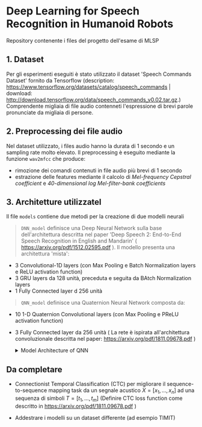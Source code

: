 # Deep Learning for Speech Recognition in Humanoid Robots
Repository contenente i files del progetto dell'esame di MLSP

## 1. Dataset
Per gli esperimenti eseguiti è stato utilizzato il dataset 'Speech Commands Dataset' fornito da Tensorflow (description: https://www.tensorflow.org/datasets/catalog/speech_commands | download: http://download.tensorflow.org/data/speech_commands_v0.02.tar.gz.)
Comprendente migliaia di file audio contenneti l'espressione di brevi parole pronunciate da migliaia di persone.

## 2. Preprocessing dei file audio
Nel dataset utilizzato, i files audio hanno la durata di 1 secondo e un sampling rate molto elevato.
Il preprocessing è eseguito mediante la funzione `wav2mfcc` che produce:
- rimozione dei comandi contenuti in file audio più brevi di 1 secondo
- estrazione delle features mediante il calcolo di *Mel-frequency Cepstral coefficient* e *40-dimensional log Mel-filter-bank coefficients*

## 3. Architetture utilizzatel
Il file `models` contiene due metodi per la creazione di due modelli neurali
> `DNN_model` definisce una Deep Neural Network sulla base dell'architettura descritta nel paper 'Deep Speech 2: End-to-End Speech Recognition in
English and Mandarin' ( https://arxiv.org/pdf/1512.02595.pdf ). Il modello presenta una architettura 'mista':
- 3 Convolutional-1D layers (con Max Pooling e Batch Normalization layers e ReLU activation function)
- 3 GRU layers da 128 unità, preceduta e seguita da BAtch Normalization layers
- 1 Fully Connected layer d 256 unità

> `QNN_model` definisce una Quaternion Neural Network composta da:
- 10 1-D Quaternion Convolutional layers (con Max Pooling e PReLU activation function)
- 3 Fully Connected layer da 256 unità
( La rete è ispirata all'architettura convoluzionale descritta nel paper: https://arxiv.org/pdf/1811.09678.pdf )

  <details> 
  <summary>Model Architecture of QNN </summary>
   _________________________________________________________________
  Layer (type)                 Output Shape              Param #   
  =================================================================
  input_1 (InputLayer)         [(None, 98, 40)]          0         
  _________________________________________________________________
  quaternion_conv1d (Quaternio (None, 97, 32)            672       
  _________________________________________________________________
  p_re_lu (PReLU)              (None, 97, 32)            3104      
  _________________________________________________________________
  quaternion_conv1d_1 (Quatern (None, 96, 64)            1088      
  _________________________________________________________________
  p_re_lu_1 (PReLU)            (None, 96, 64)            6144      
  _________________________________________________________________
  quaternion_conv1d_2 (Quatern (None, 95, 64)            2112      
  _________________________________________________________________
  p_re_lu_2 (PReLU)            (None, 95, 64)            6080      
  _________________________________________________________________
  quaternion_conv1d_3 (Quatern (None, 94, 64)            2112      
  _________________________________________________________________
  p_re_lu_3 (PReLU)            (None, 94, 64)            6016      
  _________________________________________________________________
  quaternion_conv1d_4 (Quatern (None, 93, 128)           4224      
  _________________________________________________________________
  p_re_lu_4 (PReLU)            (None, 93, 128)           11904     
  _________________________________________________________________
  quaternion_conv1d_5 (Quatern (None, 92, 128)           8320      
  _________________________________________________________________
  p_re_lu_5 (PReLU)            (None, 92, 128)           11776     
  _________________________________________________________________
  quaternion_conv1d_6 (Quatern (None, 91, 128)           8320      
  _________________________________________________________________
  p_re_lu_6 (PReLU)            (None, 91, 128)           11648     
  _________________________________________________________________
  quaternion_conv1d_7 (Quatern (None, 90, 256)           16640     
  _________________________________________________________________
  p_re_lu_7 (PReLU)            (None, 90, 256)           23040     
  _________________________________________________________________
  quaternion_conv1d_8 (Quatern (None, 89, 256)           33024     
  _________________________________________________________________
  p_re_lu_8 (PReLU)            (None, 89, 256)           22784     
  _________________________________________________________________
  quaternion_conv1d_9 (Quatern (None, 88, 256)           33024     
  _________________________________________________________________
  p_re_lu_9 (PReLU)            (None, 88, 256)           22528     
  _________________________________________________________________
  flatten (Flatten)            (None, 22528)             0         
  _________________________________________________________________
  quaternion_dense (Quaternion (None, 256)               1442048   
  _________________________________________________________________
  quaternion_dense_1 (Quaterni (None, 256)               16640     
  _________________________________________________________________
  quaternion_dense_2 (Quaterni (None, 256)               16640     
  _________________________________________________________________
  dense (Dense)                (None, 7)                 1799      
  =================================================================
  Total params: 1,711,687
  Trainable params: 1,711,687
  Non-trainable params: 0
  _________________________________________________________________
  </details>

## Da completare
- Connectionist Temporal Classification (CTC) per migliorare il sequence-to-sequence mapping task da un segnale acustico $X = [x_1, ... , x_n]$ ad una sequenza di simboli $T = [t_1, ...,  t_m]$ (Definire CTC loss function come descritto in https://arxiv.org/pdf/1811.09678.pdf )

- Addestrare i modelli su un dataset differente (ad esempio TIMIT)
